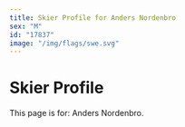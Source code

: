 ```yaml
---
title: Skier Profile for Anders Nordenbro
sex: "M"
id: "17837"
image: "/img/flags/swe.svg" 
---
```


# Skier Profile

This page is for: Anders Nordenbro.
    